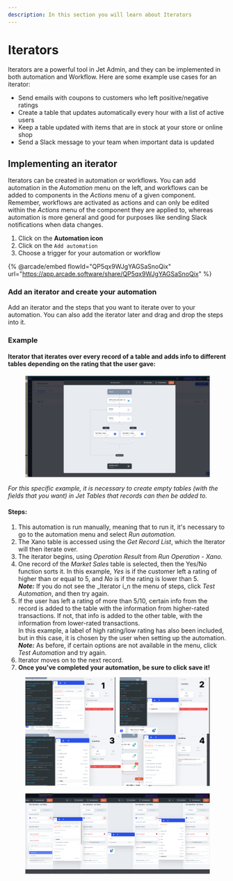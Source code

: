 ```yaml
---
description: In this section you will learn about Iterators
---
```


# Iterators

Iterators are a powerful tool in Jet Admin, and they can be implemented in both automation and Workflow. Here are some example use cases for an iterator:

* Send emails with coupons to customers who left positive/negative ratings
* Create a table that updates automatically every hour with a list of active users
* Keep a table updated with items that are in stock at your store or online shop
* Send a Slack message to your team when important data is updated

## Implementing an iterator

Iterators can be created in automation or workflows. You can add automation in the _Automation_ menu on the left, and workflows can be added to components in the _Actions_ menu of a given component. Remember, workflows are activated as actions and can only be edited within the _Actions_ menu of the component they are applied to, whereas automation is more general and good for purposes like sending Slack notifications when data changes.

1. Click on the **Automation icon**
2. Click on the `Add automation`&#x20;
3. Choose a trigger for your automation or workflow

{% @arcade/embed flowId="QP5qx9WJgYAGSaSnoQix" url="https://app.arcade.software/share/QP5qx9WJgYAGSaSnoQix" %}

### Add an iterator and create your automation&#x20;

Add an iterator and the steps that you want to iterate over to your automation. You can also add the iterator later and drag and drop the steps into it.&#x20;

### Example

#### Iterator that iterates over every record of a table and adds info to different tables depending on the rating that the user gave:

<figure><img src="../../.gitbook/assets/automation example.png" alt=""><figcaption></figcaption></figure>

_For this specific example, it is necessary to create empty tables (with the fields that you want) in Jet Tables that records can then be added to._

#### Steps:

1. This automation is run manually, meaning that to run it, it's necessary to go to the automation menu and select _Run automation._
2. The Xano table is accessed using the _Get Record List_, which the Iterator will then iterate over.
3. The iterator begins, using _Operation Result_ from _Run Operation - Xano._
4. One record of the _Market Sales_ table is selected, then the Yes/No function sorts it. In this example, _Yes_ is if the customer left a rating of higher than or equal to 5, and _No_ is if the rating is lower than 5. \
   _**Note:**_ If you do not see the _Iterator i_n the menu of steps, click _Test Automation_, and then try again.
5. If the user has left a rating of more than 5/10, certain info from the record is added to the table with the information from higher-rated transactions. If not, that info is added to the other table, with the information from lower-rated transactions.\
   In this example, a label of high rating/low rating has also been included, but in this case, it is chosen by the user when setting up the automation.\
   _**Note:**_ As before, if certain options are not available in the menu, click _Test Automation_ and try again.
6. Iterator moves on to the next record.
7. **Once you've completed your automation, be sure to click save it!**

<figure><img src="../../.gitbook/assets/Frame 445.png" alt=""><figcaption></figcaption></figure>

<figure><img src="../../.gitbook/assets/Frame 446.png" alt=""><figcaption></figcaption></figure>
